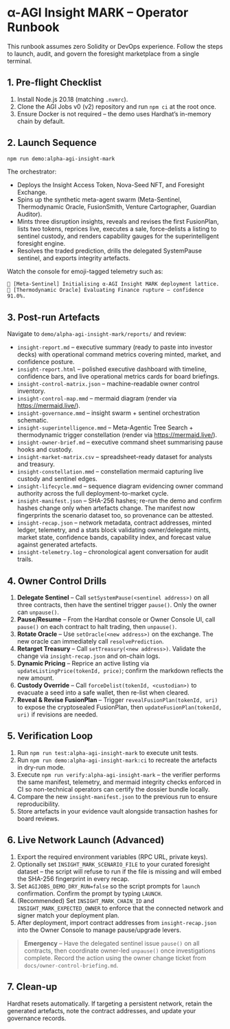 # α-AGI Insight MARK – Operator Runbook

This runbook assumes zero Solidity or DevOps experience. Follow the steps to launch, audit, and govern the foresight marketplace from a single terminal.

## 1. Pre-flight Checklist

1. Install Node.js 20.18 (matching `.nvmrc`).
2. Clone the AGI Jobs v0 (v2) repository and run `npm ci` at the root once.
3. Ensure Docker is not required – the demo uses Hardhat’s in-memory chain by default.

## 2. Launch Sequence

```bash
npm run demo:alpha-agi-insight-mark
```

The orchestrator:

- Deploys the Insight Access Token, Nova-Seed NFT, and Foresight Exchange.
- Spins up the synthetic meta-agent swarm (Meta-Sentinel, Thermodynamic Oracle, FusionSmith, Venture Cartographer, Guardian Auditor).
- Mints three disruption insights, reveals and revises the first FusionPlan, lists two tokens, reprices live, executes a sale, force-delists a listing to sentinel custody, and renders capability gauges for the superintelligent foresight engine.
- Resolves the traded prediction, drills the delegated SystemPause sentinel, and exports integrity artefacts.

Watch the console for emoji-tagged telemetry such as:

```
🤖 [Meta-Sentinel] Initialising α-AGI Insight MARK deployment lattice.
🤖 [Thermodynamic Oracle] Evaluating Finance rupture – confidence 91.0%.
```

## 3. Post-run Artefacts

Navigate to `demo/alpha-agi-insight-mark/reports/` and review:

- `insight-report.md` – executive summary (ready to paste into investor decks) with operational command metrics covering minted, market, and confidence posture.
- `insight-report.html` – polished executive dashboard with timeline, confidence bars, and live operational metrics cards for board briefings.
- `insight-control-matrix.json` – machine-readable owner control inventory.
- `insight-control-map.mmd` – mermaid diagram (render via https://mermaid.live/).
- `insight-governance.mmd` – insight swarm + sentinel orchestration schematic.
- `insight-superintelligence.mmd` – Meta-Agentic Tree Search + thermodynamic trigger constellation (render via https://mermaid.live/).
- `insight-owner-brief.md` – executive command sheet summarising pause hooks and custody.
- `insight-market-matrix.csv` – spreadsheet-ready dataset for analysts and treasury.
- `insight-constellation.mmd` – constellation mermaid capturing live custody and sentinel edges.
- `insight-lifecycle.mmd` – sequence diagram evidencing owner command authority across the full deployment-to-market cycle.
- `insight-manifest.json` – SHA-256 hashes; re-run the demo and confirm hashes change only when artefacts change. The manifest now fingerprints the scenario dataset too, so provenance can be attested.
- `insight-recap.json` – network metadata, contract addresses, minted ledger, telemetry, and a stats block validating owner/delegate mints, market state, confidence bands, capability index, and forecast value against generated artefacts.
- `insight-telemetry.log` – chronological agent conversation for audit trails.

## 4. Owner Control Drills

1. **Delegate Sentinel** – Call `setSystemPause(<sentinel address>)` on all three contracts, then have the sentinel trigger `pause()`. Only the owner can `unpause()`.
2. **Pause/Resume** – From the Hardhat console or Owner Console UI, call `pause()` on each contract to halt trading, then `unpause()`.
3. **Rotate Oracle** – Use `setOracle(<new address>)` on the exchange. The new oracle can immediately call `resolvePrediction`.
4. **Retarget Treasury** – Call `setTreasury(<new address>)`. Validate the change via `insight-recap.json` and on-chain logs.
5. **Dynamic Pricing** – Reprice an active listing via `updateListingPrice(tokenId, price)`; confirm the markdown reflects the new amount.
6. **Custody Override** – Call `forceDelist(tokenId, <custodian>)` to evacuate a seed into a safe wallet, then re-list when cleared.
7. **Reveal & Revise FusionPlan** – Trigger `revealFusionPlan(tokenId, uri)` to expose the cryptosealed FusionPlan, then `updateFusionPlan(tokenId, uri)` if revisions are needed.

## 5. Verification Loop

1. Run `npm run test:alpha-agi-insight-mark` to execute unit tests.
2. Run `npm run demo:alpha-agi-insight-mark:ci` to recreate the artefacts in dry-run mode.
3. Execute `npm run verify:alpha-agi-insight-mark` – the verifier performs the same manifest, telemetry, and mermaid integrity checks enforced in CI so non-technical operators can certify the dossier bundle locally.
4. Compare the new `insight-manifest.json` to the previous run to ensure reproducibility.
5. Store artefacts in your evidence vault alongside transaction hashes for board reviews.

## 6. Live Network Launch (Advanced)

1. Export the required environment variables (RPC URL, private keys).
2. Optionally set `INSIGHT_MARK_SCENARIO_FILE` to your curated foresight dataset – the script will refuse to run if the file is missing and will embed the SHA-256 fingerprint in every recap.
3. Set `AGIJOBS_DEMO_DRY_RUN=false` so the script prompts for `launch` confirmation. Confirm the prompt by typing `LAUNCH`.
4. (Recommended) Set `INSIGHT_MARK_CHAIN_ID` and `INSIGHT_MARK_EXPECTED_OWNER` to enforce that the connected network and signer match your deployment plan.
5. After deployment, import contract addresses from `insight-recap.json` into the Owner Console to manage pause/upgrade levers.

> **Emergency** – Have the delegated sentinel issue `pause()` on all contracts, then coordinate owner-led `unpause()` once investigations complete. Record the action using the owner change ticket from `docs/owner-control-briefing.md`.

## 7. Clean-up

Hardhat resets automatically. If targeting a persistent network, retain the generated artefacts, note the contract addresses, and update your governance records.
